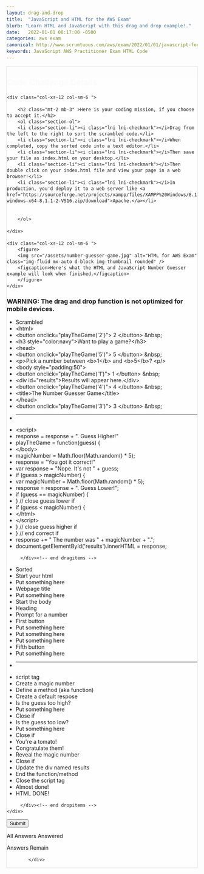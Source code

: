 ```yaml
---
layout: drag-and-drop
title:  "JavaScript and HTML for the AWS Exam"
blurb: "Learn HTML and JavaScript with this drag and drop example!."
date:   2022-01-01 08:17:00 -0500
categories: aws exam
canonical: http://www.scrumtuous.com/aws/exam/2022/01/01/javascript-for-aws-practitioner.html
keywords: JavaScript AWS Practitioner Exam HTML Code
---
```

	
			
<div style="border: 1px solid #DEDEDE;" class="main col col-12 col-sm-12  col-md-12 col-lg-12 order-1 order-sm-1 order-lg-1 mb-3 mt-3">


<div class="quiz-wrapper mt-3 mb-3" style="background: #FEFEFE;">
<h2 style="color:#FAFAFA"><span class="section-title" >Code Challenge Details</span></h2>




<div class="row mt-3 mb-3">

	<div class="col-xs-12 col-sm-6 ">

		<h2 class="mt-2 mb-3" >Here is your coding mission, if you choose to accept it.</h2>
		<ol class="section-ol">
		<li class="section-li"><i class="lni lni-checkmark"></i>Drag from the left to the right to sort the scrambled code.</li>
		<li class="section-li"><i class="lni lni-checkmark"></i>When completed, copy the sorted code into a text editor.</li>
		<li class="section-li"><i class="lni lni-checkmark"></i>Then save your file as index.html on your desktop.</li>
		<li class="section-li"><i class="lni lni-checkmark"></i>Then double click on your index.html file and view your page in a web browser!</li>
		<li class="section-li"><i class="lni lni-checkmark"></i>In production, you'd deploy it to a web server like <a href="https://sourceforge.net/projects/xampp/files/XAMPP%20Windows/8.1.1/xampp-windows-x64-8.1.1-2-VS16.zip/download">Apache.</a></li>
		
		
		</ol>	

	</div>

	<div class="col-xs-12 col-sm-6 ">
		<figure>
		<img src="/assets/number-guesser-game.jpg" alt="HTML for AWS Exam" class="img-fluid mx-auto d-block img-thumbnail rounded" />
		<figcaption>Here's what the HTML and JavaScript Number Guesser example will look when finished.</figcaption>
		</figure>
	</div>


</div>




<h3>WARNING: The drag and drop function is not optimized for mobile devices.</h3>
    <div class="row mt-3 mb-3">
	
<div class="col-xs-12 col-sm-6  dragitems">
		 
<div class="unsorted w-100">
	 
<ul class="options w-100 p-3">


<li class="title title-scrambled">Scrambled</li>

<li class="option" data-target="1"><span class="option-data"> &lt;html&gt; </span></li>
<li class="option" data-target="10"><span class="option-data"> &lt;button onclick=&quot;playTheGame(&#39;2&#39;)&quot;&gt; 2 &lt;/button&gt; &amp;nbsp; </span></li>
<li class="option" data-target="6"><span class="option-data"> &lt;h3 style=&quot;color:navy&quot;&gt;Want to play a game?&lt;/h3&gt; </span></li>
<li class="option" data-target="2"><span class="option-data">    &lt;head&gt; </span></li>

<li class="option" data-target="13"><span class="option-data"> &lt;button onclick=&quot;playTheGame(&#39;5&#39;)&quot;&gt; 5 &lt;/button&gt; &amp;nbsp; </span></li>
<li class="option" data-target="7"><span class="option-data"> &lt;p&gt;Pick a number between &lt;b&gt;1&lt;/b&gt; and &lt;b&gt;5&lt;/b&gt;? &lt;p/&gt; </span></li>
<li class="option" data-target="5"><span class="option-data">  &lt;body style=&quot;padding:50&quot;&gt; </span></li>
<li class="option" data-target="9"><span class="option-data"> &lt;button onclick=&quot;playTheGame(&#39;1&#39;)&quot;&gt; 1 &lt;/button&gt; &amp;nbsp; </span></li>
<li class="option" data-target="14"><span class="option-data"> &lt;div id=&quot;results&quot;&gt;Results will appear here.&lt;/div&gt; </span></li>
<li class="option" data-target="12"><span class="option-data"> &lt;button onclick=&quot;playTheGame(&#39;4&#39;)&quot;&gt; 4 &lt;/button&gt; &amp;nbsp; </span></li>
<li class="option" data-target="3"><span class="option-data"> &lt;title&gt;The Number Guesser Game&lt;/title&gt; </span></li>
<li class="option" data-target="4"><span class="option-data">    &lt;/head&gt; </span></li>

<li class="option" data-target="11"><span class="option-data"> &lt;button onclick=&quot;playTheGame(&#39;3&#39;)&quot;&gt; 3 &lt;/button&gt; &amp;nbsp; </span></li>












<li><hr/></li>


<li class="option" data-target="15"><span class="option-data"> &lt;script&gt; </span></li>
<li class="option" data-target="23"><span class="option-data">    		response = response + &quot;. Guess Higher!&quot; </span></li>
<li class="option" data-target="17"><span class="option-data">    playTheGame = function(guess) { </span></li>
<li class="option" data-target="32"><span class="option-data">    &lt;/body&gt; </span></li>
<li class="option" data-target="28"><span class="option-data"> magicNumber = Math.floor(Math.random() * 5); </span></li>
<li class="option" data-target="26"><span class="option-data"> response = &quot;You got it correct!&quot; 
<li class="option" data-target="18"><span class="option-data">    	var response = &quot;Nope. It&#39;s not &quot; + guess; </span></li>
<li class="option" data-target="19"><span class="option-data">    	if (guess &gt; magicNumber) { </span></li>
<li class="option" data-target="16"><span class="option-data">    var magicNumber = Math.floor(Math.random() * 5); </span></li>
<li class="option" data-target="20"><span class="option-data">    		response = response + &quot;. Guess Lower!&quot;; </span></li>
<li class="option" data-target="25"><span class="option-data"> if (guess == magicNumber) { </span></li>
</span></li>
<li class="option" data-target="21"><span class="option-data">    	} // close guess lower if </span></li>
<li class="option" data-target="22"><span class="option-data">    	if (guess &lt; magicNumber) { </span></li>

<li class="option" data-target="33"><span class="option-data"> &lt;/html&gt; </span></li>
<li class="option" data-target="31"><span class="option-data"> &lt;/script&gt; </span></li>
<li class="option" data-target="24"><span class="option-data">    	} // close guess higher if </span></li>
<li class="option" data-target="29"><span class="option-data"> } // end correct if </span></li>
<li class="option" data-target="27"><span class="option-data"> response += &quot; The number was &quot; + magicNumber + &quot;.&quot;; </span></li>


<li class="option" data-target="30"><span class="option-data"> document.getElementById(&#39;results&#39;).innerHTML = response;  </span></li>







</ul>

</div>		 
		 
		 </div><!-- end dragitems -->

<div class="col-xs-12 col-sm-6  border-solid border-green dropitems">
		 
<div class="answers w-100">
  

<ul class="options w-100 p-3">
<li class="title title-sorted">Sorted</li>
<li class="sink"><span class="target w-100" data-accept="1">Start your html</span></li>
<li class="sink"><span class="target w-100" data-accept="2">Put something here</span></li>
<li class="sink"><span class="target w-100" data-accept="3">Webpage title</span></li>
<li class="sink"><span class="target w-100" data-accept="4">Put something here</span></li>
<li class="sink"><span class="target w-100" data-accept="5">Start the body</span></li>
<li class="sink"><span class="target w-100" data-accept="6">Heading</span></li>
<li class="sink"><span class="target w-100" data-accept="7">Prompt for a number</span></li>

<li class="sink"><span class="target w-100" data-accept="9">First button</span></li>
<li class="sink"><span class="target w-100" data-accept="10">Put something here</span></li>
<li class="sink"><span class="target w-100" data-accept="11">Put something here</span></li>
<li class="sink"><span class="target w-100" data-accept="12">Put something here</span></li>
<li class="sink"><span class="target w-100" data-accept="13">Fifth button</span></li>
<li class="sink"><span class="target w-100" data-accept="14">Put something here</span></li>
<li><hr/></li>
<li class="sink"><span class="target w-100" data-accept="15">script tag</span></li>
<li class="sink"><span class="target w-100" data-accept="16">Create a magic number</span></li>
<li class="sink"><span class="target w-100" data-accept="17">Define a method (aka function)</span></li>
<li class="sink"><span class="target w-100" data-accept="18">Create a default respose</span></li>
<li class="sink"><span class="target w-100" data-accept="19">Is the guess too high?</span></li>
<li class="sink"><span class="target w-100" data-accept="20">Put something here</span></li>
<li class="sink"><span class="target w-100" data-accept="21">Close if</span></li>
<li class="sink"><span class="target w-100" data-accept="22">Is the guess too low?</span></li>
<li class="sink"><span class="target w-100" data-accept="23">Put something here</span></li>
<li class="sink"><span class="target w-100" data-accept="24">Close if</span></li>
<li class="sink"><span class="target w-100" data-accept="25">You're a tomato!</span></li>
<li class="sink"><span class="target w-100" data-accept="26">Congratulate them!</span></li>
<li class="sink"><span class="target w-100" data-accept="27">Reveal the magic number</span></li>
<li class="sink"><span class="target w-100" data-accept="28">Close if</span></li>
<li class="sink"><span class="target w-100" data-accept="29">Update the div named results</span></li>
<li class="sink"><span class="target w-100" data-accept="30">End the function/method</span></li>
<li class="sink"><span class="target w-100" data-accept="31">Close the script tag</span></li>
<li class="sink"><span class="target w-100" data-accept="32">Almost done!</span></li>
<li class="sink"><span class="target w-100" data-accept="33">HTML DONE!</span></li>

</ul>

</div>
		 
		 </div><!-- end dropitems -->
    </div>	
	
	
	


 <button type="submit" value="submit">Submit</button>
 <div class="lightbox-bg"></div>
 <div class="status confirm">
   <p>All Answers Answered</p>
 </div>
 <div class="status deny">
   <p>Answers Remain</p>
 </div>
</div>






            </div>